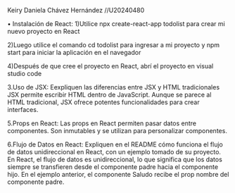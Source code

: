 Keiry Daniela Chávez Hernández //U20240480

•	Instalación de React:
1)Utilice npx create-react-app todolist para crear mi nuevo proyecto en React

2)Luego utilice el comando cd todolist para ingresar a mi proyecto y npm start para iniciar la aplicación en el navegador 

4)Después de que cree el proyecto en React, abrí el proyecto en visual studio code



3.Uso de JSX:
Eexpliquen las diferencias entre JSX y HTML tradicionales
 JSX permite escribir HTML dentro de JavaScript. Aunque se parece al HTML tradicional, JSX ofrece potentes funcionalidades para crear interfaces.

5.Props en React:
Las props en React permiten pasar datos entre componentes. Son inmutables y se utilizan para personalizar componentes.

6.Flujo de Datos en React:
 Expliquen en el README cómo funciona el flujo de datos unidireccional en React, con un ejemplo tomado de su proyecto.
 En React, el flujo de datos es unidireccional, lo que significa que los datos siempre se transfieren desde el componente padre hacia el componente hijo. En el ejemplo anterior, el componente Saludo recibe el prop nombre del componente padre.